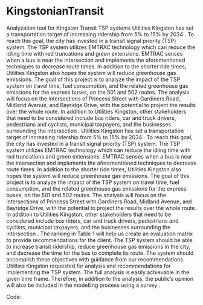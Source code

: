 # KingstonianTransit
Analyzation tool for Kingston Transit TSP systems
Utilities Kingston has set a transportation target of increasing ridership from 5% to 15% by 2034 . To reach this goal, the city has invested in a transit signal priority (TSP) system. The TSP system utilizes EMTRAC technology which can reduce the idling time with red truncations and green extensions. EMTRAC senses when a bus is near the intersection and implements the aforementioned techniques to decrease route times. In addition to the shorter ride times, Utilities Kingston also hopes the system will reduce greenhouse gas emissions.
The goal of this project is to analyze the impact of the TSP system on travel time, fuel consumption, and the related greenhouse gas emissions for the express buses, on the 501 and 502 routes. The analysis will focus on the intersections of Princess Street with  Gardiners Road, Midland Avenue, and Bayridge Drive, with the potential to project the results over the whole route. 
In addition to Utilities Kingston, other stakeholders that need to be considered include bus riders, car and truck drivers, pedestrians and cyclists, municipal taxpayers, and the businesses surrounding the intersection . 
Utilities Kingston has set a transportation target of increasing ridership from 5% to 15% by 2034 . To reach this goal, the city has invested in a transit signal priority (TSP) system. The TSP system utilizes EMTRAC technology which can reduce the idling time with red truncations and green extensions. EMTRAC senses when a bus is near the intersection and implements the aforementioned techniques to decrease route times. In addition to the shorter ride times, Utilities Kingston also hopes the system will reduce greenhouse gas emissions.
The goal of this project is to analyze the impact of the TSP system on travel time, fuel consumption, and the related greenhouse gas emissions for the express buses, on the 501 and 502 routes. The analysis will focus on the intersections of Princess Street with  Gardiners Road, Midland Avenue, and Bayridge Drive, with the potential to project the results over the whole route. 
In addition to Utilities Kingston, other stakeholders that need to be considered include bus riders, car and truck drivers, pedestrians and cyclists, municipal taxpayers, and the businesses surrounding the intersection . The ranking in Table 1 will help us create an evaluation matrix to provide recommendations for the client. 
The TSP system should be able to increase transit ridership, reduce greenhouse gas emissions in the city, and decrease the time for the bus to complete its route. The system should accomplish these objectives with guidance from our recommendations. 
Utilities Kingston requested for analysis and recommendations for implementing the TSP system. The full analysis is easily achievable in the given time frame. Therefore, in addition to the analysis, the public’s opinion will also be included in the modelling process using a survey  . 

Code:

